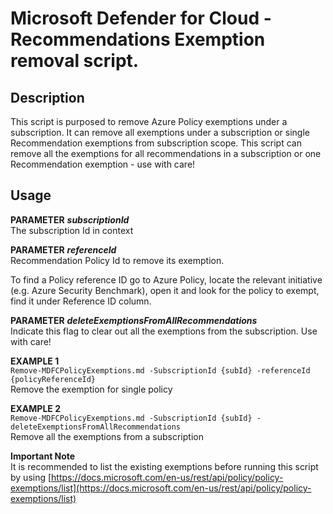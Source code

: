 # Microsoft Defender for Cloud - Recommendations Exemption removal script.

## Description  
   This script is purposed to remove Azure Policy exemptions under a subscription.
   It can remove all exemptions under a subscription or single Recommendation exemptions from subscription scope.
   This script can remove all the exemptions for all recommendations in a subscription or one Recommendation exemption - use with care!


## Usage
**PARAMETER** ***subscriptionId***  
  The subscription Id in context
  
**PARAMETER** ***referenceId***  
  Recommendation Policy Id to remove its exemption.
  
  To find a Policy reference ID go to Azure Policy, locate the relevant initiative (e.g. Azure Security Benchmark), open it and look for the policy to exempt, find it under Reference ID column.
  
**PARAMETER** ***deleteExemptionsFromAllRecommendations***  
  Indicate this flag to clear out all the exemptions from the subscription.
  Use with care!
  
**EXAMPLE 1**  
  `Remove-MDFCPolicyExemptions.md -SubscriptionId {subId} -referenceId {policyReferenceId}`  
  Remove the exemption for single policy 
  
**EXAMPLE 2**  
  `Remove-MDFCPolicyExemptions.md -SubscriptionId {subId} -deleteExemptionsFromAllRecommendations`  
  Remove all the exemptions from a subscription

**Important Note**  
   It is recommended to list the existing exemptions before running this script by using [https://docs.microsoft.com/en-us/rest/api/policy/policy-exemptions/list](https://docs.microsoft.com/en-us/rest/api/policy/policy-exemptions/list)   

